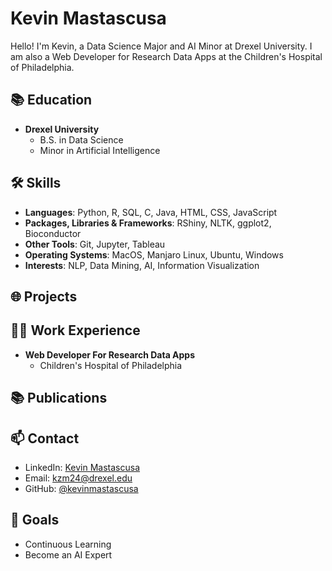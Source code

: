 # Kevin Mastascusa

Hello! I'm Kevin, a Data Science Major and AI Minor at Drexel University. I am also a Web Developer for Research Data Apps at the Children's Hospital of Philadelphia.

## 📚 Education

- **Drexel University**
  - B.S. in Data Science
  - Minor in Artificial Intelligence

## 🛠 Skills

- **Languages**: Python, R, SQL, C, Java, HTML, CSS, JavaScript
- **Packages, Libraries & Frameworks**: RShiny, NLTK, ggplot2, Bioconductor
- **Other Tools**: Git, Jupyter, Tableau
- **Operating Systems**: MacOS, Manjaro Linux, Ubuntu, Windows
- **Interests**: NLP, Data Mining, AI, Information Visualization

## 🌐 Projects

## 👨‍💻 Work Experience

- **Web Developer For Research Data Apps**
  - Children's Hospital of Philadelphia

## 📚 Publications
## 📫 Contact

- LinkedIn: [Kevin Mastascusa](#)
- Email: kzm24@drexel.edu
- GitHub: [@kevinmastascusa](#)

## 🎯 Goals

- Continuous Learning
- Become an AI Expert
